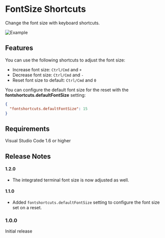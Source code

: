 # FontSize Shortcuts

Change the font size with keyboard shortcuts.

![Example](http://i.imgur.com/Gs7KqPG.gif)

## Features

You can use the following shortcuts to adjust the font size:

- Increase font size: `Ctrl/Cmd` and `+`
- Decrease font size: `Ctrl/Cmd` and `-`
- Reset font size to default: `Ctrl/Cmd` and `0`

You can configure the default font size for the reset with the **fontshortcuts.defaultFontSize** setting:

```json
{
  "fontshortcuts.defaultFontSize": 15
}
```

## Requirements

Visual Studio Code 1.6 or higher

## Release Notes

#### 1.2.0

- The integrated terminal font size is now adjusted as well.

#### 1.1.0

- Added `fontshortcuts.defaultFontSize` setting to configure the font size set on a reset.

### 1.0.0

Initial release
